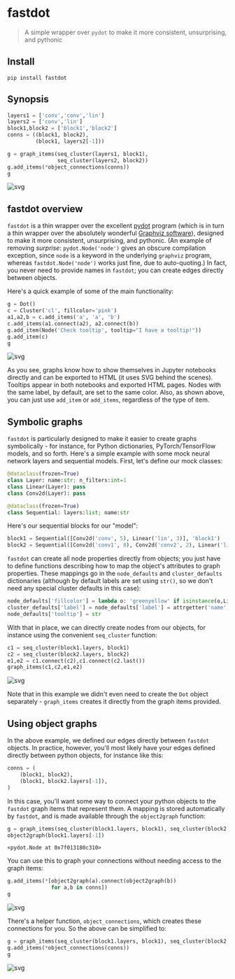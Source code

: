 <!--

#################################################
### THIS FILE WAS AUTOGENERATED! DO NOT EDIT! ###
#################################################
# file to edit: index.ipynb
# command to build the docs after a change: nbdev_build_docs

-->

# fastdot

> A simple wrapper over `pydot` to make it more consistent, unsurprising, and pythonic


## Install

`pip install fastdot`

## Synopsis
<div class="codecell" markdown="1">
<div class="input_area" markdown="1">

```python
layers1 = ['conv','conv','lin']
layers2 = ['conv','lin']
block1,block2 = ['block1','block2']
conns = ((block1, block2),
         (block1, layers2[-1]))

g = graph_items(seq_cluster(layers1, block1),
                seq_cluster(layers2, block2))
g.add_items(*object_connections(conns))
g
```

</div>
<div class="output_area" markdown="1">




![svg](output_3_0.svg)



</div>

</div>

## fastdot overview

`fastdot` is a thin wrapper over the excellent [pydot](https://github.com/pydot/pydot) program (which is in turn a thin wrapper over the absolutely wonderful [Graphviz software](https://www.graphviz.org/)), designed to make it more consistent, unsurprising, and pythonic. (An example of removing *surprise*: `pydot.Node('node')` gives an obscure compilation exception, since `node` is a keyword in the underlying `graphviz` program, whereas `fastdot.Node('node')` works just fine, due to auto-quoting.) In fact, you never need to provide names in `fastdot`; you can create edges directly between objects.

Here's a quick example of some of the main functionality:
<div class="codecell" markdown="1">
<div class="input_area" markdown="1">

```python
g = Dot()
c = Cluster('cl', fillcolor='pink')
a1,a2,b = c.add_items('a', 'a', 'b')
c.add_items(a1.connect(a2), a2.connect(b))
g.add_item(Node('Check tooltip', tooltip="I have a tooltip!"))
g.add_item(c)
g
```

</div>
<div class="output_area" markdown="1">




![svg](output_7_0.svg)



</div>

</div>

As you see, graphs know how to show themselves in Jupyter notebooks directly and can be exported to HTML (it uses SVG behind the scenes). Tooltips appear in both notebooks and exported HTML pages. Nodes with the same label, by default, are set to the same color. Also, as shown above, you can just use `add_item` or `add_items`, regardless of the type of item.

## Symbolic graphs

`fastdot` is particularly designed to make it easier to create graphs symbolically - for instance, for Python dictionaries, PyTorch/TensorFlow models, and so forth. Here's a simple example with some mock neural network layers and sequential models. First, let's define our mock classes:
<div class="codecell" markdown="1">
<div class="input_area" markdown="1">

```python
@dataclass(frozen=True)
class Layer: name:str; n_filters:int=1
class Linear(Layer): pass
class Conv2d(Layer): pass

@dataclass(frozen=True)
class Sequential: layers:list; name:str
```

</div>

</div>

Here's our sequential blocks for our "model":
<div class="codecell" markdown="1">
<div class="input_area" markdown="1">

```python
block1 = Sequential([Conv2d('conv', 5), Linear('lin', 3)], 'block1')
block2 = Sequential([Conv2d('conv1', 8), Conv2d('conv2', 2), Linear('lin')], 'block2')
```

</div>

</div>

`fastdot` can create all node properties directly from objects; you just have to define functions describing how to map the object's attributes to graph properties. These mappings go in the `node_defaults` and `cluster_defaults` dictionaries (although by default labels are set using `str()`, so we don't need any special cluster defaults in this case):
<div class="codecell" markdown="1">
<div class="input_area" markdown="1">

```python
node_defaults['fillcolor'] = lambda o: 'greenyellow' if isinstance(o,Linear) else 'pink'
cluster_defaults['label'] = node_defaults['label'] = attrgetter('name')
node_defaults['tooltip'] = str
```

</div>

</div>

With that in place, we can directly create nodes from our objects, for instance using the convenient `seq_cluster` function:
<div class="codecell" markdown="1">
<div class="input_area" markdown="1">

```python
c1 = seq_cluster(block1.layers, block1)
c2 = seq_cluster(block2.layers, block2)
e1,e2 = c1.connect(c2),c1.connect(c2.last())
graph_items(c1,c2,e1,e2)
```

</div>
<div class="output_area" markdown="1">




![svg](output_17_0.svg)



</div>

</div>

Note that in this example we didn't even need to create the `Dot` object separately - `graph_items` creates it directly from the graph items provided.

## Using object graphs

In the above example, we defined our edges directly between `fastdot` objects. In practice, however, you'll most likely have your edges defined directly between python objects, for instance like this:
<div class="codecell" markdown="1">
<div class="input_area" markdown="1">

```python
conns = (
    (block1, block2),
    (block1, block2.layers[-1]),
)
```

</div>

</div>

In this case, you'll want some way to connect your python objects to the `fastdot` graph items that represent them. A mapping is stored automatically by `fastdot`, and is made available through the `object2graph` function:
<div class="codecell" markdown="1">
<div class="input_area" markdown="1">

```python
g = graph_items(seq_cluster(block1.layers, block1), seq_cluster(block2.layers, block2))
object2graph(block1.layers[-1])
```

</div>
<div class="output_area" markdown="1">




    <pydot.Node at 0x7f013180c310>



</div>

</div>

You can use this to graph your connections without needing access to the graph items:
<div class="codecell" markdown="1">
<div class="input_area" markdown="1">

```python
g.add_items(*[object2graph(a).connect(object2graph(b))
              for a,b in conns])
g
```

</div>
<div class="output_area" markdown="1">




![svg](output_25_0.svg)



</div>

</div>

There's a helper function, `object_connections`, which creates these connections for you. So the above can be simplified to:
<div class="codecell" markdown="1">
<div class="input_area" markdown="1">

```python
g = graph_items(seq_cluster(block1.layers, block1), seq_cluster(block2.layers, block2))
g.add_items(*object_connections(conns))
g
```

</div>
<div class="output_area" markdown="1">




![svg](output_27_0.svg)



</div>

</div>
